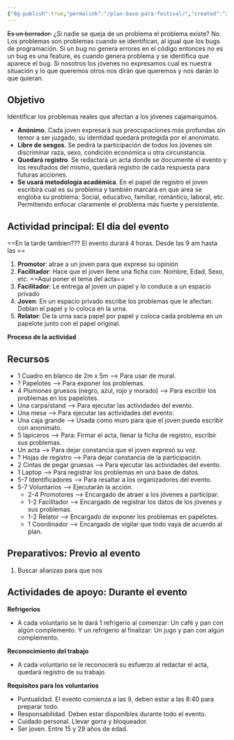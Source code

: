```yaml
---
{"dg-publish":true,"permalink":"/plan-base-para-festival/","created":"2024-07-02T18:20","updated":"2024-07-02T21:34"}
---
```


~~Es un borrador:~~ ¿Si nadie se queja de un problema el problema existe? No. Los problemas son problemas cuando se identifican, al igual que los bugs de programación. Si un bug no genera errores en el código entonces no es un bug es una feature, es cuando genera problema y se identifica que aparece el bug. Si nosotros los jóvenes no expresamos cual es nuestra situación y lo que queremos otros nos dirán que queremos y nos darán lo que quieran. 
## Objetivo
Identificar los problemas reales que afectan a los jóvenes cajamarquinos.
- **Anónimo**. Cada joven expresará sus preocupaciones más profundas sin temor a ser juzgado, su identidad quedará protegida por el anonimato.
- **Libre de sesgos**. Se pedirá la participación de todos los jóvenes sin discriminar raza, sexo, condición económica u otra circunstancia.
- **Quedará registro**. Se redactará un acta donde se documente el evento y los resultados del mismo, quedará registro de cada respuesta para futuras acciones.
- **Se usará metodología académica**. En el papel de registro el joven escribirá cual es su problema y también marcará en que area se engloba su problema: Social, educativo, familiar, romántico, laboral, etc. Permitiendo enfocar claramente el problema más fuerte y persistente.

## Actividad principal: El día del evento
==En la tarde tambien??? El evento durará 4 horas. Desde las 9 am hasta las ==
1. **Promotor**: atrae a un joven para que exprese su opinión
2. **Facilitador**: Hace que el joven llene una ficha con: Nombre, Edad, Sexo, etc. ==Aquí poner el tema del acta==
3. **Facilitador**: Le entrega al joven un papel y lo conduce a un espacio privado
4. **Joven**: En un espacio privado escribe los problemas que le afectan. Doblan el papel y lo coloca en la urna.
5. **Relator**: De la urna saca papel por papel y coloca cada problema en un papelote junto con el papel original.

**Proceso de la actividad**
<style> .container {font-family: sans-serif; text-align: center;} .button-wrapper button {z-index: 1;height: 40px; width: 100px; margin: 10px;padding: 5px;} .excalidraw .App-menu_top .buttonList { display: flex;} .excalidraw-wrapper { height: 800px; margin: 50px; position: relative;} :root[dir="ltr"] .excalidraw .layer-ui__wrapper .zen-mode-transition.App-menu_bottom--transition-left {transform: none;} </style><script src="https://cdn.jsdelivr.net/npm/react@17/umd/react.production.min.js"></script><script src="https://cdn.jsdelivr.net/npm/react-dom@17/umd/react-dom.production.min.js"></script><script type="text/javascript" src="https://cdn.jsdelivr.net/npm/@excalidraw/excalidraw@0/dist/excalidraw.production.min.js"></script><div id="Plan_base_para_festival_2024-07-02_1829.11.excalidraw.md1"></div><script>(function(){const InitialData={"type":"excalidraw","version":2,"source":"https://github.com/zsviczian/obsidian-excalidraw-plugin/releases/tag/2.2.3","elements":[{"type":"ellipse","version":277,"versionNonce":974587389,"index":"aDV","isDeleted":false,"id":"Iv1_v4G1VOZgGxNdmKFIg","fillStyle":"solid","strokeWidth":2,"strokeStyle":"dashed","roughness":1,"opacity":100,"angle":0,"x":1414.0837791426043,"y":-938.6578380588245,"strokeColor":"#2f9e44","backgroundColor":"#99e9f2","width":30.58823529411768,"height":30.58823529411768,"seed":1853633779,"groupIds":["BrrfHUWP7xvaFjFVCmrhs"],"frameId":null,"roundness":null,"boundElements":[],"updated":1719965255601,"link":null,"locked":false},{"type":"text","version":265,"versionNonce":1559640545,"index":"aE","isDeleted":false,"id":"o4AcwPL0","fillStyle":"solid","strokeWidth":2,"strokeStyle":"dashed","roughness":1,"opacity":100,"angle":0,"x":1409.3298549661336,"y":-908.0696029411774,"strokeColor":"#1e1e1e","backgroundColor":"#eebefa","width":40.09608459472656,"height":20,"seed":1686816115,"groupIds":["BrrfHUWP7xvaFjFVCmrhs"],"frameId":null,"roundness":null,"boundElements":[{"id":"MKDG_HQ8C2yGS6yFY-azn","type":"arrow"}],"updated":1720118753703,"link":null,"locked":false,"fontSize":16,"fontFamily":1,"text":"Inicio","rawText":"Inicio","textAlign":"left","verticalAlign":"top","containerId":null,"originalText":"Inicio","autoResize":true,"lineHeight":1.25},{"type":"rectangle","version":666,"versionNonce":1556783475,"index":"aG","isDeleted":false,"id":"X4y_H31vbe5ZKNZZYX39A","fillStyle":"solid","strokeWidth":2,"strokeStyle":"solid","roughness":1,"opacity":100,"angle":0,"x":1580.2457888734418,"y":-963.1284262299478,"strokeColor":"#1e1e1e","backgroundColor":"transparent","width":211.33689839572202,"height":115.34759358288771,"seed":691420669,"groupIds":[],"frameId":null,"roundness":{"type":3},"boundElements":[{"type":"text","id":"naJ6PYSf"},{"id":"TlQ5n8j-cilxt0jjsfM-B","type":"arrow"},{"id":"MKDG_HQ8C2yGS6yFY-azn","type":"arrow"}],"updated":1719965261020,"link":null,"locked":false},{"type":"text","version":635,"versionNonce":1074499759,"index":"aGV","isDeleted":false,"id":"naJ6PYSf","fillStyle":"solid","strokeWidth":2,"strokeStyle":"solid","roughness":1,"opacity":100,"angle":0,"x":1607.2100907324357,"y":-925.454629438504,"strokeColor":"#1e1e1e","backgroundColor":"transparent","width":157.40829467773438,"height":40,"seed":1125611101,"groupIds":[],"frameId":null,"roundness":null,"boundElements":[],"updated":1720118753703,"link":null,"locked":false,"fontSize":16,"fontFamily":1,"text":"Busca jóvenes y les\nexplica la dinámica","rawText":"Busca jóvenes y les explica la dinámica","textAlign":"center","verticalAlign":"middle","containerId":"X4y_H31vbe5ZKNZZYX39A","originalText":"Busca jóvenes y les explica la dinámica","autoResize":true,"lineHeight":1.25},{"type":"rectangle","version":1032,"versionNonce":392198173,"index":"aP","isDeleted":false,"id":"sjhSu_gMqF_8pPJoEzx4H","fillStyle":"solid","strokeWidth":2,"strokeStyle":"solid","roughness":0,"opacity":100,"angle":0,"x":1349.834224363638,"y":-783.3637201818192,"strokeColor":"#1e1e1e","backgroundColor":"transparent","width":3674.2436974780317,"height":244.1818181818182,"seed":2129943645,"groupIds":[],"frameId":null,"roundness":null,"boundElements":[],"updated":1719964915608,"link":null,"locked":false},{"type":"diamond","version":1380,"versionNonce":1740651571,"index":"aQ","isDeleted":false,"id":"b9UOMoLaEXEnRgfljU4e8","fillStyle":"solid","strokeWidth":2,"strokeStyle":"solid","roughness":1,"opacity":100,"angle":0,"x":1953.991086814619,"y":-777.0000833796803,"strokeColor":"#1e1e1e","backgroundColor":"transparent","width":228.98395721925147,"height":225.4545454545455,"seed":1733870429,"groupIds":[],"frameId":null,"roundness":{"type":2},"boundElements":[{"type":"text","id":"acuooGLQ"},{"id":"TlQ5n8j-cilxt0jjsfM-B","type":"arrow"},{"id":"xIusY0kjIcqraq3vwXv1V","type":"arrow"},{"id":"Bpbf5CC2QJPfZZBgTVKqg","type":"arrow"}],"updated":1719964208281,"link":null,"locked":false},{"type":"text","version":1092,"versionNonce":1152800193,"index":"aR","isDeleted":false,"id":"acuooGLQ","fillStyle":"solid","strokeWidth":2,"strokeStyle":"solid","roughness":1,"opacity":100,"angle":0,"x":2027.0289767541974,"y":-694.1364470160439,"strokeColor":"#1e1e1e","backgroundColor":"transparent","width":82.41619873046875,"height":60,"seed":220756563,"groupIds":[],"frameId":null,"roundness":null,"boundElements":[],"updated":1720118753703,"link":null,"locked":false,"fontSize":16,"fontFamily":1,"text":"¿El  joven\nquiere\nparticipar?","rawText":"¿El  joven quiere participar?","textAlign":"center","verticalAlign":"middle","containerId":"b9UOMoLaEXEnRgfljU4e8","originalText":"¿El  joven quiere participar?","autoResize":true,"lineHeight":1.25},{"type":"arrow","version":622,"versionNonce":349457601,"index":"aT","isDeleted":false,"id":"TlQ5n8j-cilxt0jjsfM-B","fillStyle":"solid","strokeWidth":2,"strokeStyle":"solid","roughness":1,"opacity":100,"angle":0,"x":1792.5826872691644,"y":-913.7057692814454,"strokeColor":"#1e1e1e","backgroundColor":"transparent","width":160.37795537393617,"height":248.32803954069175,"seed":856008541,"groupIds":[],"frameId":null,"roundness":{"type":2},"boundElements":[],"updated":1720118749866,"link":null,"locked":false,"startBinding":{"elementId":"X4y_H31vbe5ZKNZZYX39A","gap":1.0000000000002274,"focus":-0.5215728638122349},"endBinding":{"elementId":"b9UOMoLaEXEnRgfljU4e8","gap":1.5102932913054872,"focus":-0.5084335513705115},"lastCommittedPoint":null,"startArrowhead":null,"endArrowhead":"arrow","points":[[0,0],[76.52833895951198,32.404632917808044],[85.3854818166551,210.40463291780839],[160.37795537393617,248.32803954069175]]},{"type":"rectangle","version":871,"versionNonce":1289201533,"index":"aV","isDeleted":false,"id":"FlD66cQWPYySWS0Duv90j","fillStyle":"solid","strokeWidth":2,"strokeStyle":"solid","roughness":1,"opacity":100,"angle":0,"x":2904.3848357451006,"y":-962.1284261550816,"strokeColor":"#1e1e1e","backgroundColor":"transparent","width":211.33689839572202,"height":115.34759358288771,"seed":1374099251,"groupIds":[],"frameId":null,"roundness":{"type":3},"boundElements":[{"type":"text","id":"Mn5JPO5J"},{"id":"Bpbf5CC2QJPfZZBgTVKqg","type":"arrow"},{"id":"7vLScWqD8imWdyx_u8PYC","type":"arrow"}],"updated":1719965203757,"link":null,"locked":false},{"type":"text","version":886,"versionNonce":1221829327,"index":"aW","isDeleted":false,"id":"Mn5JPO5J","fillStyle":"solid","strokeWidth":2,"strokeStyle":"solid","roughness":1,"opacity":100,"angle":0,"x":2910.49308902011,"y":-924.4546293636378,"strokeColor":"#1e1e1e","backgroundColor":"transparent","width":199.12039184570312,"height":40,"seed":2114173139,"groupIds":[],"frameId":null,"roundness":null,"boundElements":[],"updated":1720118753703,"link":null,"locked":false,"fontSize":16,"fontFamily":1,"text":"Le desea buena suerte y\nse despide","rawText":"Le desea buena suerte y se despide","textAlign":"center","verticalAlign":"middle","containerId":"FlD66cQWPYySWS0Duv90j","originalText":"Le desea buena suerte y se despide","autoResize":true,"lineHeight":1.25},{"type":"rectangle","version":934,"versionNonce":890048371,"index":"aY","isDeleted":false,"id":"xrxPrEt0dOGR6YIWRkQaz","fillStyle":"solid","strokeWidth":2,"strokeStyle":"solid","roughness":1,"opacity":100,"angle":0,"x":2347.1568627451006,"y":-963.1284261550816,"strokeColor":"#1e1e1e","backgroundColor":"transparent","width":211.33689839572202,"height":115.34759358288771,"seed":2002501309,"groupIds":[],"frameId":null,"roundness":{"type":3},"boundElements":[{"type":"text","id":"XKV6bzNA"},{"id":"xIusY0kjIcqraq3vwXv1V","type":"arrow"},{"id":"_r50qkOs1sEb-2eVah16j","type":"arrow"}],"updated":1719964490746,"link":null,"locked":false},{"type":"text","version":994,"versionNonce":432534945,"index":"aYV","isDeleted":false,"id":"XKV6bzNA","fillStyle":"solid","strokeWidth":2,"strokeStyle":"solid","roughness":1,"opacity":100,"angle":0,"x":2366.033144279387,"y":-925.4546293636378,"strokeColor":"#1e1e1e","backgroundColor":"transparent","width":173.58433532714844,"height":40,"seed":1515118365,"groupIds":[],"frameId":null,"roundness":null,"boundElements":[],"updated":1720118753703,"link":null,"locked":false,"fontSize":16,"fontFamily":1,"text":"Lo conduce a la mesa\ndel facilitador","rawText":"Lo conduce a la mesa del facilitador","textAlign":"center","verticalAlign":"middle","containerId":"xrxPrEt0dOGR6YIWRkQaz","originalText":"Lo conduce a la mesa del facilitador","autoResize":true,"lineHeight":1.25},{"type":"arrow","version":265,"versionNonce":1415413633,"index":"aZ","isDeleted":false,"id":"xIusY0kjIcqraq3vwXv1V","fillStyle":"solid","strokeWidth":2,"strokeStyle":"solid","roughness":0,"opacity":100,"angle":0,"x":2183.9454263993002,"y":-664.0312365129341,"strokeColor":"#1e1e1e","backgroundColor":"transparent","width":156.8798855436612,"height":233.2698998507036,"seed":1492116531,"groupIds":[],"frameId":null,"roundness":{"type":2},"boundElements":[{"type":"text","id":"2SMnKZod"}],"updated":1720118749869,"link":null,"locked":false,"startBinding":{"elementId":"b9UOMoLaEXEnRgfljU4e8","gap":1,"focus":0.8983730160638078},"endBinding":{"elementId":"xrxPrEt0dOGR6YIWRkQaz","gap":6.331550802139418,"focus":0.2588891599865128},"lastCommittedPoint":null,"startArrowhead":null,"endArrowhead":"arrow","points":[[0,0],[60.8798855436612,-53.269899850703496],[68.8798855436612,-209.2698998507036],[156.8798855436612,-233.2698998507036]]},{"type":"text","version":9,"versionNonce":1058304239,"index":"ajV","isDeleted":false,"id":"2SMnKZod","fillStyle":"solid","strokeWidth":2,"strokeStyle":"solid","roughness":0,"opacity":100,"angle":0,"x":2237.8880656560273,"y":-807.5232899884238,"strokeColor":"#1e1e1e","backgroundColor":"transparent","width":18.448043823242188,"height":20,"seed":2042360691,"groupIds":[],"frameId":null,"roundness":null,"boundElements":[],"updated":1720118753703,"link":null,"locked":false,"fontSize":16,"fontFamily":1,"text":"SI","rawText":"SI","textAlign":"center","verticalAlign":"middle","containerId":"xIusY0kjIcqraq3vwXv1V","originalText":"SI","autoResize":true,"lineHeight":1.25},{"type":"arrow","version":900,"versionNonce":1099827201,"index":"ak","isDeleted":false,"id":"Bpbf5CC2QJPfZZBgTVKqg","fillStyle":"solid","strokeWidth":2,"strokeStyle":"solid","roughness":0,"opacity":100,"angle":0,"x":2071.238357883075,"y":-775.6906162254808,"strokeColor":"#1e1e1e","backgroundColor":"transparent","width":826.8149270598865,"height":209.61052013815709,"seed":1522490067,"groupIds":[],"frameId":null,"roundness":{"type":2},"boundElements":[{"type":"text","id":"zYW4quUi"}],"updated":1720118749868,"link":null,"locked":false,"startBinding":{"elementId":"b9UOMoLaEXEnRgfljU4e8","gap":1,"focus":-0.7524210998910317},"endBinding":{"elementId":"FlD66cQWPYySWS0Duv90j","gap":6.331550802139418,"focus":-0.5432178758825973},"lastCommittedPoint":null,"startArrowhead":null,"endArrowhead":"arrow","points":[[0,0],[147.87266834560114,-185.32480585244286],[611.5869540598865,-209.61052013815709],[826.8149270598865,-120.1331783690157]]},{"type":"text","version":9,"versionNonce":1062902145,"index":"al","isDeleted":false,"id":"zYW4quUi","fillStyle":"solid","strokeWidth":2,"strokeStyle":"solid","roughness":0,"opacity":100,"angle":0,"x":2444.937961118713,"y":-1000.5859297375467,"strokeColor":"#1e1e1e","backgroundColor":"transparent","width":19.16802978515625,"height":20,"seed":868946035,"groupIds":[],"frameId":null,"roundness":null,"boundElements":[],"updated":1720118753703,"link":null,"locked":false,"fontSize":16,"fontFamily":1,"text":"No","rawText":"No","textAlign":"center","verticalAlign":"middle","containerId":"Bpbf5CC2QJPfZZBgTVKqg","originalText":"No","autoResize":true,"lineHeight":1.25},{"type":"rectangle","version":1069,"versionNonce":1939916285,"index":"am","isDeleted":false,"id":"9pVhIECPBEUAiMUm7IW48","fillStyle":"solid","strokeWidth":2,"strokeStyle":"solid","roughness":0,"opacity":100,"angle":0,"x":1349.834224363638,"y":-539.1819021818193,"strokeColor":"#1e1e1e","backgroundColor":"transparent","width":3674.2436974780317,"height":244.1818181818182,"seed":1671901875,"groupIds":[],"frameId":null,"roundness":null,"boundElements":[],"updated":1719964922594,"link":null,"locked":false},{"type":"rectangle","version":1021,"versionNonce":1784598045,"index":"ap","isDeleted":false,"id":"hMYQcmvGQbMIg502AeBw4","fillStyle":"solid","strokeWidth":2,"strokeStyle":"solid","roughness":1,"opacity":100,"angle":0,"x":2347.1568627450997,"y":-474.7647891550811,"strokeColor":"#1e1e1e","backgroundColor":"transparent","width":211.33689839572202,"height":115.34759358288771,"seed":1703304349,"groupIds":[],"frameId":null,"roundness":{"type":3},"boundElements":[{"type":"text","id":"G24S5PTo"},{"id":"_r50qkOs1sEb-2eVah16j","type":"arrow"},{"id":"8-w85pkv8rcuCTMNi5v8t","type":"arrow"}],"updated":1719964500739,"link":null,"locked":false},{"type":"text","version":1190,"versionNonce":1817606927,"index":"aq","isDeleted":false,"id":"G24S5PTo","fillStyle":"solid","strokeWidth":2,"strokeStyle":"solid","roughness":1,"opacity":100,"angle":0,"x":2371.2251456221597,"y":-427.0909923636372,"strokeColor":"#1e1e1e","backgroundColor":"transparent","width":163.20033264160156,"height":20,"seed":1227538685,"groupIds":[],"frameId":null,"roundness":null,"boundElements":[],"updated":1720118753703,"link":null,"locked":false,"fontSize":16,"fontFamily":1,"text":"Le explica que hacer","rawText":"Le explica que hacer","textAlign":"center","verticalAlign":"middle","containerId":"hMYQcmvGQbMIg502AeBw4","originalText":"Le explica que hacer","autoResize":true,"lineHeight":1.25},{"type":"rectangle","version":1107,"versionNonce":1850014675,"index":"b05","isDeleted":false,"id":"VdJ_7sMZsHzwjHX-sDQTj","fillStyle":"solid","strokeWidth":2,"strokeStyle":"solid","roughness":1,"opacity":100,"angle":0,"x":2625.9068627450997,"y":-474.7647901550811,"strokeColor":"#1e1e1e","backgroundColor":"transparent","width":211.33689839572202,"height":115.34759358288771,"seed":629444563,"groupIds":[],"frameId":null,"roundness":{"type":3},"boundElements":[{"type":"text","id":"GmFVaIWR"},{"id":"8-w85pkv8rcuCTMNi5v8t","type":"arrow"},{"id":"_H_86EZCDDlhHEZIBxAdh","type":"arrow"}],"updated":1719964661861,"link":null,"locked":false},{"type":"text","version":1342,"versionNonce":112050529,"index":"b06","isDeleted":false,"id":"GmFVaIWR","fillStyle":"solid","strokeWidth":2,"strokeStyle":"solid","roughness":1,"opacity":100,"angle":0,"x":2675.631197257902,"y":-437.0909933636372,"strokeColor":"#1e1e1e","backgroundColor":"transparent","width":111.88822937011719,"height":40,"seed":1017716083,"groupIds":[],"frameId":null,"roundness":null,"boundElements":[],"updated":1720118753703,"link":null,"locked":false,"fontSize":16,"fontFamily":1,"text":"Le hace llenar\nsus datos","rawText":"Le hace llenar\nsus datos","textAlign":"center","verticalAlign":"middle","containerId":"VdJ_7sMZsHzwjHX-sDQTj","originalText":"Le hace llenar\nsus datos","autoResize":true,"lineHeight":1.25},{"type":"rectangle","version":1199,"versionNonce":20693459,"index":"b07","isDeleted":false,"id":"5hvW0H8nxaMk016JbNMBG","fillStyle":"solid","strokeWidth":2,"strokeStyle":"solid","roughness":1,"opacity":100,"angle":0,"x":3210.371148745099,"y":-476.8682161550811,"strokeColor":"#1e1e1e","backgroundColor":"transparent","width":211.33689839572202,"height":115.34759358288771,"seed":1646063795,"groupIds":[],"frameId":null,"roundness":{"type":3},"boundElements":[{"type":"text","id":"eVNPz8Y0"},{"id":"mMiaoQQR84FCxmJwhnxoA","type":"arrow"},{"id":"2mZXtgafYanrhYQ2oseOx","type":"arrow"}],"updated":1719964718673,"link":null,"locked":false},{"type":"text","version":1471,"versionNonce":1427259695,"index":"b08","isDeleted":false,"id":"eVNPz8Y0","fillStyle":"solid","strokeWidth":2,"strokeStyle":"solid","roughness":1,"opacity":100,"angle":0,"x":3237.095437481534,"y":-439.1944193636372,"strokeColor":"#1e1e1e","backgroundColor":"transparent","width":157.88832092285156,"height":40,"seed":222454355,"groupIds":[],"frameId":null,"roundness":null,"boundElements":[],"updated":1720118753703,"link":null,"locked":false,"fontSize":16,"fontFamily":1,"text":"Le entrega un papel\npara llenar","rawText":"Le entrega un papel para llenar","textAlign":"center","verticalAlign":"middle","containerId":"5hvW0H8nxaMk016JbNMBG","originalText":"Le entrega un papel para llenar","autoResize":true,"lineHeight":1.25},{"type":"arrow","version":74,"versionNonce":502609665,"index":"b09","isDeleted":false,"id":"_r50qkOs1sEb-2eVah16j","fillStyle":"solid","strokeWidth":2,"strokeStyle":"solid","roughness":0,"opacity":100,"angle":0,"x":2447.718169085817,"y":-846.7808325721937,"strokeColor":"#1e1e1e","backgroundColor":"transparent","width":0,"height":365.60469620855633,"seed":964868883,"groupIds":[],"frameId":null,"roundness":{"type":2},"boundElements":[],"updated":1720118749870,"link":null,"locked":false,"startBinding":{"elementId":"xrxPrEt0dOGR6YIWRkQaz","gap":1,"focus":0.04833176691731289},"endBinding":{"elementId":"hMYQcmvGQbMIg502AeBw4","gap":6.411347208556322,"focus":-0.04833176691730428},"lastCommittedPoint":null,"startArrowhead":null,"endArrowhead":"arrow","points":[[0,0],[0,365.60469620855633]]},{"type":"arrow","version":74,"versionNonce":1479880321,"index":"b0A","isDeleted":false,"id":"8-w85pkv8rcuCTMNi5v8t","fillStyle":"solid","strokeWidth":2,"strokeStyle":"solid","roughness":0,"opacity":100,"angle":0,"x":2559.493761140822,"y":-417.29260051686634,"strokeColor":"#1e1e1e","backgroundColor":"transparent","width":65.41310160427838,"height":0.8839608324902315,"seed":1528106685,"groupIds":[],"frameId":null,"roundness":{"type":2},"boundElements":[],"updated":1720118749871,"link":null,"locked":false,"startBinding":{"elementId":"hMYQcmvGQbMIg502AeBw4","gap":1,"focus":-0.027800762516821398},"endBinding":{"elementId":"VdJ_7sMZsHzwjHX-sDQTj","gap":1,"focus":-0.035934963885328235},"lastCommittedPoint":null,"startArrowhead":null,"endArrowhead":"arrow","points":[[0,0],[65.41310160427838,0.8839608324902315]]},{"type":"rectangle","version":1271,"versionNonce":967107261,"index":"b0E","isDeleted":false,"id":"DRuFrjcsP8xTFU9OZjKTR","fillStyle":"solid","strokeWidth":2,"strokeStyle":"solid","roughness":1,"opacity":100,"angle":0,"x":2918.9425770308135,"y":-720.3751792979385,"strokeColor":"#1e1e1e","backgroundColor":"transparent","width":211.33689839572202,"height":115.34759358288771,"seed":604629875,"groupIds":[],"frameId":null,"roundness":{"type":3},"boundElements":[{"type":"text","id":"FEyM87LF"},{"id":"_H_86EZCDDlhHEZIBxAdh","type":"arrow"},{"id":"mMiaoQQR84FCxmJwhnxoA","type":"arrow"}],"updated":1719964684444,"link":null,"locked":false},{"type":"text","version":1610,"versionNonce":1829825857,"index":"b0F","isDeleted":false,"id":"FEyM87LF","fillStyle":"solid","strokeWidth":2,"strokeStyle":"solid","roughness":1,"opacity":100,"angle":0,"x":2959.850894392737,"y":-672.7013825064947,"strokeColor":"#1e1e1e","backgroundColor":"transparent","width":129.520263671875,"height":20,"seed":1698825491,"groupIds":[],"frameId":null,"roundness":null,"boundElements":[],"updated":1720118753703,"link":null,"locked":false,"fontSize":16,"fontFamily":1,"text":"Llena sus datos","rawText":"Llena sus datos","textAlign":"center","verticalAlign":"middle","containerId":"DRuFrjcsP8xTFU9OZjKTR","originalText":"Llena sus datos","autoResize":true,"lineHeight":1.25},{"type":"arrow","version":161,"versionNonce":1445846401,"index":"b0G","isDeleted":false,"id":"_H_86EZCDDlhHEZIBxAdh","fillStyle":"solid","strokeWidth":2,"strokeStyle":"solid","roughness":0,"opacity":100,"angle":0,"x":2838.243761140822,"y":-424.3159626498871,"strokeColor":"#1e1e1e","backgroundColor":"transparent","width":77.28393175451629,"height":233.11017371375038,"seed":401299059,"groupIds":[],"frameId":null,"roundness":{"type":2},"boundElements":[],"updated":1720118749876,"link":null,"locked":false,"startBinding":{"elementId":"VdJ_7sMZsHzwjHX-sDQTj","gap":1,"focus":0.5849225237737288},"endBinding":{"elementId":"DRuFrjcsP8xTFU9OZjKTR","gap":3.4148841354756314,"focus":0.49352127760215786},"lastCommittedPoint":null,"startArrowhead":null,"endArrowhead":"arrow","points":[[0,0],[31.56964604023051,-28.82445942803605],[38.71250318308785,-210.2530308566075],[77.28393175451629,-233.11017371375038]]},{"type":"arrow","version":174,"versionNonce":316879169,"index":"b0H","isDeleted":false,"id":"mMiaoQQR84FCxmJwhnxoA","fillStyle":"solid","strokeWidth":2,"strokeStyle":"solid","roughness":0,"opacity":100,"angle":0,"x":3131.279475426536,"y":-664.405642790711,"strokeColor":"#1e1e1e","backgroundColor":"transparent","width":77.10536032594518,"height":236.9795064270736,"seed":1653497107,"groupIds":[],"frameId":null,"roundness":{"type":2},"boundElements":[],"updated":1720118749876,"link":null,"locked":false,"startBinding":{"elementId":"DRuFrjcsP8xTFU9OZjKTR","gap":1,"focus":-0.6729356059261326},"endBinding":{"elementId":"5hvW0H8nxaMk016JbNMBG","gap":1.9863129926181955,"focus":-0.44678558077218855},"lastCommittedPoint":null,"startArrowhead":null,"endArrowhead":"arrow","points":[[0,0],[29.962503183087847,31.265220712787823],[31.39107461165895,211.26522071278788],[77.10536032594518,236.9795064270736]]},{"type":"rectangle","version":1307,"versionNonce":822571443,"index":"b0I","isDeleted":false,"id":"f9GiW8v34WjiAJcUK_E7w","fillStyle":"solid","strokeWidth":2,"strokeStyle":"solid","roughness":1,"opacity":100,"angle":0,"x":3522.716386268902,"y":-718.9466072979385,"strokeColor":"#1e1e1e","backgroundColor":"transparent","width":211.33689839572202,"height":115.34759358288771,"seed":1887780605,"groupIds":[],"frameId":null,"roundness":{"type":3},"boundElements":[{"type":"text","id":"h4KDGaHf"},{"id":"2mZXtgafYanrhYQ2oseOx","type":"arrow"},{"id":"hOkvJniieLvrk_r08AILR","type":"arrow"},{"id":"iWqHynpeboQ5q4y4L-TGA","type":"arrow"}],"updated":1719964784140,"link":null,"locked":false},{"type":"text","version":1746,"versionNonce":1521501007,"index":"b0J","isDeleted":false,"id":"h4KDGaHf","fillStyle":"solid","strokeWidth":2,"strokeStyle":"solid","roughness":1,"opacity":100,"angle":0,"x":3530.736642107388,"y":-691.2728105064947,"strokeColor":"#1e1e1e","backgroundColor":"transparent","width":195.29638671875,"height":60,"seed":719214429,"groupIds":[],"frameId":null,"roundness":null,"boundElements":[],"updated":1720118753703,"link":null,"locked":false,"fontSize":16,"fontFamily":1,"text":"Va al espacio apartado\ny escribe en el papel sus\npreocupaciones","rawText":"Va al espacio apartado y escribe en el papel sus preocupaciones","textAlign":"center","verticalAlign":"middle","containerId":"f9GiW8v34WjiAJcUK_E7w","originalText":"Va al espacio apartado y escribe en el papel sus preocupaciones","autoResize":true,"lineHeight":1.25},{"type":"arrow","version":159,"versionNonce":1571198209,"index":"b0c","isDeleted":false,"id":"2mZXtgafYanrhYQ2oseOx","fillStyle":"solid","strokeWidth":2,"strokeStyle":"solid","roughness":0,"opacity":100,"angle":0,"x":3422.7080471408217,"y":-425.3866007823798,"strokeColor":"#1e1e1e","backgroundColor":"transparent","width":98.53393146880035,"height":233.46810700982928,"seed":1156151667,"groupIds":[],"frameId":null,"roundness":{"type":2},"boundElements":[],"updated":1720118749877,"link":null,"locked":false,"startBinding":{"elementId":"5hvW0H8nxaMk016JbNMBG","gap":1,"focus":0.49492753956027313},"endBinding":{"elementId":"f9GiW8v34WjiAJcUK_E7w","gap":1.4744076592803594,"focus":0.47031851916189477},"lastCommittedPoint":null,"startArrowhead":null,"endArrowhead":"arrow","points":[[0,0],[45.676788611657685,-29.182392724114777],[48.53393146880035,-207.7538212955434],[98.53393146880035,-233.46810700982928]]},{"type":"rectangle","version":1386,"versionNonce":905088211,"index":"b0e","isDeleted":false,"id":"r5PRfmm84i6R1c0J-dMPe","fillStyle":"solid","strokeWidth":2,"strokeStyle":"solid","roughness":1,"opacity":100,"angle":0,"x":3869.8592439831837,"y":-718.9466077265101,"strokeColor":"#1e1e1e","backgroundColor":"transparent","width":211.33689839572202,"height":115.34759358288771,"seed":446616925,"groupIds":[],"frameId":null,"roundness":{"type":3},"boundElements":[{"type":"text","id":"iPUXQji0"},{"id":"hOkvJniieLvrk_r08AILR","type":"arrow"},{"id":"W8tKSlOUUlFT1MuWEM4hm","type":"arrow"},{"id":"BX6zau_z_FfjONZIBE0i-","type":"arrow"},{"id":"JA1nd2BsAV6u1C-FjAbrq","type":"arrow"}],"updated":1719965222383,"link":null,"locked":false},{"type":"text","version":1858,"versionNonce":434347297,"index":"b0f","isDeleted":false,"id":"iPUXQji0","fillStyle":"solid","strokeWidth":2,"strokeStyle":"solid","roughness":1,"opacity":100,"angle":0,"x":3883.087500004775,"y":-681.2728109350663,"strokeColor":"#1e1e1e","backgroundColor":"transparent","width":184.88038635253906,"height":40,"seed":1580605885,"groupIds":[],"frameId":null,"roundness":null,"boundElements":[],"updated":1720118753704,"link":null,"locked":false,"fontSize":16,"fontFamily":1,"text":"Deposita en la urna su\npapel","rawText":"Deposita en la urna su papel","textAlign":"center","verticalAlign":"middle","containerId":"r5PRfmm84i6R1c0J-dMPe","originalText":"Deposita en la urna su papel","autoResize":true,"lineHeight":1.25},{"type":"rectangle","version":1420,"versionNonce":323163005,"index":"b0z","isDeleted":false,"id":"--ZwaHZmryX0Is9lgN4FF","fillStyle":"solid","strokeWidth":2,"strokeStyle":"solid","roughness":1,"opacity":100,"angle":0,"x":3869.8592439831837,"y":-483.06039772651013,"strokeColor":"#1e1e1e","backgroundColor":"transparent","width":211.33689839572202,"height":115.34759358288771,"seed":319190525,"groupIds":[],"frameId":null,"roundness":{"type":3},"boundElements":[{"type":"text","id":"aM7NOWWf"},{"id":"iWqHynpeboQ5q4y4L-TGA","type":"arrow"},{"id":"W8tKSlOUUlFT1MuWEM4hm","type":"arrow"},{"id":"BX6zau_z_FfjONZIBE0i-","type":"arrow"}],"updated":1719965166053,"link":null,"locked":false},{"type":"text","version":1970,"versionNonce":495518063,"index":"b10","isDeleted":false,"id":"aM7NOWWf","fillStyle":"solid","strokeWidth":2,"strokeStyle":"solid","roughness":1,"opacity":100,"angle":0,"x":3892.815512089736,"y":-455.38660093506627,"strokeColor":"#1e1e1e","backgroundColor":"transparent","width":165.4243621826172,"height":60,"seed":1981853277,"groupIds":[],"frameId":null,"roundness":null,"boundElements":[],"updated":1720118753704,"link":null,"locked":false,"fontSize":16,"fontFamily":1,"text":"Le toma una foto\nmientras deposita su\npapel en la urna","rawText":"Le toma una foto mientras deposita su papel en la urna","textAlign":"center","verticalAlign":"middle","containerId":"--ZwaHZmryX0Is9lgN4FF","originalText":"Le toma una foto mientras deposita su papel en la urna","autoResize":true,"lineHeight":1.25},{"type":"arrow","version":65,"versionNonce":345841729,"index":"b11","isDeleted":false,"id":"hOkvJniieLvrk_r08AILR","fillStyle":"solid","strokeWidth":2,"strokeStyle":"solid","roughness":0,"opacity":100,"angle":0,"x":3735.0532846646247,"y":-664.4085174620732,"strokeColor":"#1e1e1e","backgroundColor":"transparent","width":131.90297965927903,"height":5.553809669864222,"seed":1133417309,"groupIds":[],"frameId":null,"roundness":{"type":2},"boundElements":[],"updated":1720118749878,"link":null,"locked":false,"startBinding":{"elementId":"f9GiW8v34WjiAJcUK_E7w","gap":1,"focus":-0.122772736928961},"endBinding":{"elementId":"r5PRfmm84i6R1c0J-dMPe","gap":2.902979659280163,"focus":-0.11251118471387232},"lastCommittedPoint":null,"startArrowhead":null,"endArrowhead":"arrow","points":[[0,0],[131.90297965927903,5.553809669864222]]},{"type":"arrow","version":174,"versionNonce":2088909697,"index":"b12","isDeleted":false,"id":"iWqHynpeboQ5q4y4L-TGA","fillStyle":"solid","strokeWidth":2,"strokeStyle":"solid","roughness":0,"opacity":100,"angle":0,"x":3735.0532846646247,"y":-662.7849779062788,"strokeColor":"#1e1e1e","backgroundColor":"transparent","width":130.47440823070792,"height":241.07312725692714,"seed":1888840243,"groupIds":[],"frameId":null,"roundness":{"type":2},"boundElements":[],"updated":1720118749879,"link":null,"locked":false,"startBinding":{"elementId":"f9GiW8v34WjiAJcUK_E7w","gap":1,"focus":-0.48015849288372},"endBinding":{"elementId":"--ZwaHZmryX0Is9lgN4FF","gap":4.331551087851267,"focus":-0.5088304993905054},"lastCommittedPoint":null,"startArrowhead":null,"endArrowhead":"arrow","points":[[0,0],[63.331551087850585,29.644555828355692],[64.76012251642169,211.07312725692702],[130.47440823070792,241.07312725692714]]},{"type":"rectangle","version":1064,"versionNonce":1495382557,"index":"b14","isDeleted":false,"id":"l5xtJ6zF0w95p47NNf9OV","fillStyle":"solid","strokeWidth":2,"strokeStyle":"solid","roughness":0,"opacity":100,"angle":0,"x":1349.8342243636373,"y":-1027.5455381818192,"strokeColor":"#1e1e1e","backgroundColor":"transparent","width":3674.2436976363633,"height":244.1818181818182,"seed":1011304157,"groupIds":[],"frameId":null,"roundness":null,"boundElements":[],"updated":1719965154564,"link":null,"locked":false},{"type":"rectangle","version":1096,"versionNonce":1066653747,"index":"b15","isDeleted":false,"id":"nrrm_VS2X-7hk8C7OSmwb","fillStyle":"solid","strokeWidth":2,"strokeStyle":"solid","roughness":0,"opacity":100,"angle":0,"x":1349.834224363638,"y":-295.0000841818193,"strokeColor":"#1e1e1e","backgroundColor":"transparent","width":3674.2436974780317,"height":244.1818181818182,"seed":1450667379,"groupIds":[],"frameId":null,"roundness":null,"boundElements":[],"updated":1719964923442,"link":null,"locked":false},{"type":"arrow","version":58,"versionNonce":1513623361,"index":"b16","isDeleted":false,"id":"W8tKSlOUUlFT1MuWEM4hm","fillStyle":"solid","strokeWidth":2,"strokeStyle":"solid","roughness":0,"opacity":100,"angle":0,"x":3975.0234912146643,"y":-486.2575439266616,"strokeColor":"#1e1e1e","backgroundColor":"transparent","width":1.1634147021691206,"height":116.34147021696083,"seed":1435215731,"groupIds":[],"frameId":null,"roundness":{"type":2},"boundElements":[],"updated":1720118749879,"link":null,"locked":false,"startBinding":{"elementId":"--ZwaHZmryX0Is9lgN4FF","gap":3.197146200151451,"focus":0.0009836442131891138},"endBinding":{"elementId":"r5PRfmm84i6R1c0J-dMPe","gap":1,"focus":0.021218416538222835},"lastCommittedPoint":null,"startArrowhead":null,"endArrowhead":"arrow","points":[[0,0],[-1.1634147021691206,-116.34147021696083]]},{"type":"rectangle","version":1449,"versionNonce":1636033885,"index":"b17","isDeleted":false,"id":"UFJ-o-1E_l-yhkPDaYjrZ","fillStyle":"solid","strokeWidth":2,"strokeStyle":"solid","roughness":1,"opacity":100,"angle":0,"x":4176.1999621665345,"y":-230.58297211382703,"strokeColor":"#1e1e1e","backgroundColor":"transparent","width":211.33689839572202,"height":115.34759358288771,"seed":1068931155,"groupIds":[],"frameId":null,"roundness":{"type":3},"boundElements":[{"id":"BX6zau_z_FfjONZIBE0i-","type":"arrow"},{"type":"text","id":"O2b6leoc"},{"id":"pBjt6YGtxSIopfxxLd1NM","type":"arrow"}],"updated":1719965119683,"link":null,"locked":false},{"type":"text","version":2143,"versionNonce":479547649,"index":"b18","isDeleted":false,"id":"O2b6leoc","fillStyle":"solid","strokeWidth":2,"strokeStyle":"solid","roughness":1,"opacity":100,"angle":0,"x":4185.204219164689,"y":-222.90917532238316,"strokeColor":"#1e1e1e","backgroundColor":"transparent","width":193.32838439941406,"height":100,"seed":1149638131,"groupIds":[],"frameId":null,"roundness":null,"boundElements":[],"updated":1720118753704,"link":null,"locked":false,"fontSize":16,"fontFamily":1,"text":"Saca los papeles de la\nurna y anota en un\npapelote los problemas,\npega en un lado el papel\noriginal","rawText":"Saca los papeles de la urna y anota en un papelote los problemas, pega en un lado el papel original","textAlign":"center","verticalAlign":"middle","containerId":"UFJ-o-1E_l-yhkPDaYjrZ","originalText":"Saca los papeles de la urna y anota en un papelote los problemas, pega en un lado el papel original","autoResize":true,"lineHeight":1.25},{"type":"arrow","version":330,"versionNonce":1428809409,"index":"b1T","isDeleted":false,"id":"BX6zau_z_FfjONZIBE0i-","fillStyle":"solid","strokeWidth":2,"strokeStyle":"solid","roughness":0,"opacity":100,"angle":0,"x":4082.196142378906,"y":-422.8291925143127,"strokeColor":"#1e1e1e","backgroundColor":"transparent","width":92.39954134912477,"height":249.21202291920204,"seed":702261971,"groupIds":[],"frameId":null,"roundness":{"type":2},"boundElements":[],"updated":1720118749880,"link":null,"locked":false,"startBinding":{"elementId":"--ZwaHZmryX0Is9lgN4FF","gap":1,"focus":-0.6000927634271975},"endBinding":{"elementId":"UFJ-o-1E_l-yhkPDaYjrZ","gap":1.604278438504025,"focus":-0.7374943098450966},"lastCommittedPoint":null,"startArrowhead":null,"endArrowhead":"arrow","points":[[0,0],[53.308632258215766,45.80293201011136],[57.854086803669816,198.30293201011148],[92.39954134912477,249.21202291920204]]},{"type":"rectangle","version":1505,"versionNonce":1300697587,"index":"b1U","isDeleted":false,"id":"RZrPQ8s1vb6ce9laRwV_R","fillStyle":"solid","strokeWidth":2,"strokeStyle":"solid","roughness":1,"opacity":100,"angle":0,"x":4510.745416711989,"y":-230.58297211382703,"strokeColor":"#1e1e1e","backgroundColor":"transparent","width":211.33689839572202,"height":115.34759358288771,"seed":559724061,"groupIds":[],"frameId":null,"roundness":{"type":3},"boundElements":[{"type":"text","id":"DDjQhfEi"},{"id":"BX6zau_z_FfjONZIBE0i-","type":"arrow"},{"id":"pBjt6YGtxSIopfxxLd1NM","type":"arrow"},{"id":"gLYBQbjCHGuUv2u4sVVVU","type":"arrow"}],"updated":1719965145105,"link":null,"locked":false},{"type":"text","version":2236,"versionNonce":518323087,"index":"b1V","isDeleted":false,"id":"DDjQhfEi","fillStyle":"solid","strokeWidth":2,"strokeStyle":"solid","roughness":1,"opacity":100,"angle":0,"x":4527.301690922057,"y":-192.90917532238316,"strokeColor":"#1e1e1e","backgroundColor":"transparent","width":178.22434997558594,"height":40,"seed":1006234237,"groupIds":[],"frameId":null,"roundness":null,"boundElements":[],"updated":1720118753704,"link":null,"locked":false,"fontSize":16,"fontFamily":1,"text":"Pega el papelote en el\nmural","rawText":"Pega el papelote en el mural","textAlign":"center","verticalAlign":"middle","containerId":"RZrPQ8s1vb6ce9laRwV_R","originalText":"Pega el papelote en el mural","autoResize":true,"lineHeight":1.25},{"type":"arrow","version":58,"versionNonce":850656833,"index":"b1W","isDeleted":false,"id":"pBjt6YGtxSIopfxxLd1NM","fillStyle":"solid","strokeWidth":2,"strokeStyle":"solid","roughness":0,"opacity":100,"angle":0,"x":4388.536860562257,"y":-177.072513176242,"strokeColor":"#1e1e1e","backgroundColor":"transparent","width":118.78609589304597,"height":7.091707217495269,"seed":1301040637,"groupIds":[],"frameId":null,"roundness":{"type":2},"boundElements":[],"updated":1720118749880,"link":null,"locked":false,"startBinding":{"elementId":"UFJ-o-1E_l-yhkPDaYjrZ","gap":1,"focus":-0.1646016703000703},"endBinding":{"elementId":"RZrPQ8s1vb6ce9laRwV_R","gap":3.4224602566860085,"focus":-0.1475603485738544},"lastCommittedPoint":null,"startArrowhead":null,"endArrowhead":"arrow","points":[[0,0],[118.78609589304597,7.091707217495269]]},{"type":"ellipse","version":92,"versionNonce":1207809043,"index":"b1Y","isDeleted":false,"id":"ZzVSTOhTuYB9l9td2JxOE","fillStyle":"solid","strokeWidth":2,"strokeStyle":"dashed","roughness":1,"opacity":100,"angle":0,"x":4895.437929717335,"y":-202.0717987234522,"strokeColor":"#e03131","backgroundColor":"#eebefa","width":30.58823529411768,"height":30.58823529411768,"seed":510079091,"groupIds":["OBES08YbGmxlQH6uhYQre"],"frameId":null,"roundness":null,"boundElements":[{"id":"gLYBQbjCHGuUv2u4sVVVU","type":"arrow"},{"id":"7vLScWqD8imWdyx_u8PYC","type":"arrow"},{"id":"JA1nd2BsAV6u1C-FjAbrq","type":"arrow"}],"updated":1719965222383,"link":null,"locked":false},{"type":"text","version":101,"versionNonce":1789233377,"index":"b1Z","isDeleted":false,"id":"Sil2axED","fillStyle":"solid","strokeWidth":2,"strokeStyle":"dashed","roughness":1,"opacity":100,"angle":0,"x":4900.652022717335,"y":-171.48356319404056,"strokeColor":"#1e1e1e","backgroundColor":"#eebefa","width":20.160049438476562,"height":20,"seed":229550611,"groupIds":["OBES08YbGmxlQH6uhYQre"],"frameId":null,"roundness":null,"boundElements":[],"updated":1720118753704,"link":null,"locked":false,"fontSize":16,"fontFamily":1,"text":"Fin","rawText":"Fin","textAlign":"left","verticalAlign":"top","containerId":null,"originalText":"Fin","autoResize":true,"lineHeight":1.25},{"type":"arrow","version":42,"versionNonce":1869095425,"index":"b1x","isDeleted":false,"id":"gLYBQbjCHGuUv2u4sVVVU","fillStyle":"solid","strokeWidth":2,"strokeStyle":"solid","roughness":0,"opacity":100,"angle":0,"x":4723.082315107711,"y":-179.34783820481556,"strokeColor":"#1e1e1e","backgroundColor":"transparent","width":165.149732256682,"height":4.929842753930814,"seed":1430528083,"groupIds":[],"frameId":null,"roundness":{"type":2},"boundElements":[],"updated":1720118749880,"link":null,"locked":false,"startBinding":{"elementId":"RZrPQ8s1vb6ce9laRwV_R","gap":1,"focus":-0.05350374583100385},"endBinding":{"elementId":"ZzVSTOhTuYB9l9td2JxOE","gap":7.344345211277373,"focus":-0.1194932795623521},"lastCommittedPoint":null,"startArrowhead":null,"endArrowhead":"arrow","points":[[0,0],[165.149732256682,-4.929842753930814]]},{"type":"arrow","version":260,"versionNonce":119192513,"index":"b1z","isDeleted":false,"id":"7vLScWqD8imWdyx_u8PYC","fillStyle":"solid","strokeWidth":2,"strokeStyle":"solid","roughness":0,"opacity":100,"angle":0,"x":3116.721734140823,"y":-908.7044906413806,"strokeColor":"#1e1e1e","backgroundColor":"transparent","width":1792.9388846521433,"height":696.9379703969204,"seed":437648029,"groupIds":[],"frameId":null,"roundness":{"type":2},"boundElements":[],"updated":1720118749869,"link":null,"locked":false,"startBinding":{"elementId":"FlD66cQWPYySWS0Duv90j","gap":1,"focus":-0.15039712136322367},"endBinding":{"elementId":"ZzVSTOhTuYB9l9td2JxOE","gap":9.71768041208089,"focus":0.46751611022045075},"lastCommittedPoint":null,"startArrowhead":null,"endArrowhead":"arrow","points":[[0,0],[1578.6531703664286,76.93797039691981],[1792.9388846521433,696.9379703969204]]},{"type":"arrow","version":157,"versionNonce":2147383233,"index":"b20","isDeleted":false,"id":"JA1nd2BsAV6u1C-FjAbrq","fillStyle":"solid","strokeWidth":2,"strokeStyle":"solid","roughness":0,"opacity":100,"angle":0,"x":4082.1961423789057,"y":-668.5292586872962,"strokeColor":"#1e1e1e","backgroundColor":"transparent","width":816.0359049854892,"height":468.19130987140767,"seed":478107891,"groupIds":[],"frameId":null,"roundness":{"type":2},"boundElements":[],"updated":1720118749878,"link":null,"locked":false,"startBinding":{"elementId":"r5PRfmm84i6R1c0J-dMPe","gap":1,"focus":-0.2578655160196523},"endBinding":{"elementId":"ZzVSTOhTuYB9l9td2JxOE","gap":3.148519397755889,"focus":-0.35734706058656784},"lastCommittedPoint":null,"startArrowhead":null,"endArrowhead":"arrow","points":[[0,0],[621.7501906997745,59.61988129997849],[816.0359049854892,468.19130987140767]]},{"type":"arrow","version":50,"versionNonce":684185857,"index":"b21","isDeleted":false,"id":"MKDG_HQ8C2yGS6yFY-azn","fillStyle":"solid","strokeWidth":2,"strokeStyle":"solid","roughness":0,"opacity":100,"angle":0,"x":1453.8053894710733,"y":-923.1927918703952,"strokeColor":"#1e1e1e","backgroundColor":"transparent","width":123.21237217903308,"height":8.71198591164898,"seed":686648211,"groupIds":[],"frameId":null,"roundness":{"type":2},"boundElements":[],"updated":1720118749865,"link":null,"locked":false,"startBinding":{"elementId":"o4AcwPL0","gap":15.744536350902308,"focus":-2.351679016820521},"endBinding":{"elementId":"X4y_H31vbe5ZKNZZYX39A","gap":3.2280272233354026,"focus":0.020361032875413496},"lastCommittedPoint":null,"startArrowhead":null,"endArrowhead":"arrow","points":[[0,0],[123.21237217903308,8.71198591164898]]},{"type":"rectangle","version":1193,"versionNonce":1305720019,"index":"b27","isDeleted":false,"id":"PyvxBSXl-nZyMu00UKaXw","fillStyle":"solid","strokeWidth":2,"strokeStyle":"solid","roughness":0,"opacity":100,"angle":0,"x":1275.5905261652629,"y":-783.3637203829901,"strokeColor":"#1e1e1e","backgroundColor":"transparent","width":74.24369763315853,"height":244.1818181818182,"seed":1338568211,"groupIds":[],"frameId":null,"roundness":null,"boundElements":[],"updated":1719965304133,"link":null,"locked":false},{"type":"rectangle","version":1225,"versionNonce":969646707,"index":"b28","isDeleted":false,"id":"_WtaNpi4YzxuOr20M29HY","fillStyle":"solid","strokeWidth":2,"strokeStyle":"solid","roughness":0,"opacity":100,"angle":0,"x":1275.5905261652629,"y":-1027.5455383829901,"strokeColor":"#1e1e1e","backgroundColor":"transparent","width":74.24369763635787,"height":244.1818181818182,"seed":1397207987,"groupIds":[],"frameId":null,"roundness":null,"boundElements":[],"updated":1719965304133,"link":null,"locked":false},{"type":"rectangle","version":1205,"versionNonce":272860797,"index":"b29","isDeleted":false,"id":"PMRqSoavQyzLFNmf1rBLJ","fillStyle":"solid","strokeWidth":2,"strokeStyle":"solid","roughness":0,"opacity":100,"angle":0,"x":1275.5905261652633,"y":-295.0000843829903,"strokeColor":"#1e1e1e","backgroundColor":"transparent","width":74.24369763315853,"height":244.1818181818182,"seed":696813309,"groupIds":[],"frameId":null,"roundness":null,"boundElements":[],"updated":1719965308749,"link":null,"locked":false},{"type":"rectangle","version":1237,"versionNonce":1516744413,"index":"b2A","isDeleted":false,"id":"Ox-qLsGr4GSq96HqD4fof","fillStyle":"solid","strokeWidth":2,"strokeStyle":"solid","roughness":0,"opacity":100,"angle":0,"x":1275.5905261652633,"y":-539.1819023829903,"strokeColor":"#1e1e1e","backgroundColor":"transparent","width":74.24369763635787,"height":244.1818181818182,"seed":1949867869,"groupIds":[],"frameId":null,"roundness":null,"boundElements":[],"updated":1719965308749,"link":null,"locked":false},{"type":"text","version":219,"versionNonce":586985903,"index":"b2B","isDeleted":false,"id":"UClzW9NM","fillStyle":"solid","strokeWidth":2,"strokeStyle":"solid","roughness":1,"opacity":100,"angle":4.71238898038469,"x":1268.9024232012157,"y":-917.9546289705481,"strokeColor":"#1e1e1e","backgroundColor":"transparent","width":87.61990356445312,"height":25,"seed":276698739,"groupIds":[],"frameId":null,"roundness":null,"boundElements":[],"updated":1720118753704,"link":null,"locked":false,"fontSize":20,"fontFamily":1,"text":"Promotor","rawText":"Promotor","textAlign":"left","verticalAlign":"top","containerId":null,"originalText":"Promotor","autoResize":true,"lineHeight":1.25},{"type":"text","version":202,"versionNonce":497272001,"index":"b2C","isDeleted":false,"id":"NmpUlrAB","fillStyle":"solid","strokeWidth":2,"strokeStyle":"solid","roughness":1,"opacity":100,"angle":4.71238898038469,"x":1288.1011178716258,"y":-676.8345829705481,"strokeColor":"#1e1e1e","backgroundColor":"transparent","width":54.49995422363281,"height":25,"seed":670617619,"groupIds":[],"frameId":null,"roundness":null,"boundElements":[],"updated":1720118753704,"link":null,"locked":false,"fontSize":20,"fontFamily":1,"text":"Joven","rawText":"Joven","textAlign":"left","verticalAlign":"top","containerId":null,"originalText":"Joven","autoResize":true,"lineHeight":1.25},{"type":"text","version":237,"versionNonce":1392026575,"index":"b2D","isDeleted":false,"id":"Shw0s3Sa","fillStyle":"solid","strokeWidth":2,"strokeStyle":"solid","roughness":1,"opacity":100,"angle":4.71238898038469,"x":1260.4224351030712,"y":-429.5909929705482,"strokeColor":"#1e1e1e","backgroundColor":"transparent","width":104.57987976074219,"height":25,"seed":522933683,"groupIds":[],"frameId":null,"roundness":null,"boundElements":[],"updated":1720118753704,"link":null,"locked":false,"fontSize":20,"fontFamily":1,"text":"Facilitador","rawText":"Facilitador","textAlign":"left","verticalAlign":"top","containerId":null,"originalText":"Facilitador","autoResize":true,"lineHeight":1.25},{"type":"text","version":241,"versionNonce":1898939553,"index":"b2E","isDeleted":false,"id":"yCPEjFHL","fillStyle":"solid","strokeWidth":2,"strokeStyle":"solid","roughness":1,"opacity":100,"angle":4.71238898038469,"x":1278.311139844282,"y":-185.4091749705482,"strokeColor":"#1e1e1e","backgroundColor":"transparent","width":74.07991027832031,"height":25,"seed":1161570131,"groupIds":[],"frameId":null,"roundness":null,"boundElements":[],"updated":1720118753704,"link":null,"locked":false,"fontSize":20,"fontFamily":1,"text":"Relator","rawText":"Relator","textAlign":"left","verticalAlign":"top","containerId":null,"originalText":"Relator","autoResize":true,"lineHeight":1.25}],"appState":{"theme":"light","viewBackgroundColor":"#ffffff","currentItemStrokeColor":"#1e1e1e","currentItemBackgroundColor":"transparent","currentItemFillStyle":"solid","currentItemStrokeWidth":2,"currentItemStrokeStyle":"solid","currentItemRoughness":0,"currentItemOpacity":100,"currentItemFontFamily":1,"currentItemFontSize":16,"currentItemTextAlign":"left","currentItemStartArrowhead":null,"currentItemEndArrowhead":"arrow","scrollX":-873.1675574159649,"scrollY":1819.1819021914953,"zoom":{"value":0.30000000000000004},"currentItemRoundness":"round","gridSize":null,"gridColor":{"Bold":"#C9C9C9FF","Regular":"#EDEDEDFF"},"currentStrokeOptions":null,"previousGridSize":null,"frameRendering":{"enabled":true,"clip":true,"name":true,"outline":true},"objectsSnapModeEnabled":false},"files":{}};InitialData.scrollToContent=true;App=()=>{const e=React.useRef(null),t=React.useRef(null),[n,i]=React.useState({width:void 0,height:void 0});return React.useEffect(()=>{i({width:t.current.getBoundingClientRect().width,height:t.current.getBoundingClientRect().height});const e=()=>{i({width:t.current.getBoundingClientRect().width,height:t.current.getBoundingClientRect().height})};return window.addEventListener("resize",e),()=>window.removeEventListener("resize",e)},[t]),React.createElement(React.Fragment,null,React.createElement("div",{className:"excalidraw-wrapper",ref:t},React.createElement(ExcalidrawLib.Excalidraw,{ref:e,width:n.width,height:n.height,initialData:InitialData,viewModeEnabled:!0,zenModeEnabled:!0,gridModeEnabled:!1})))},excalidrawWrapper=document.getElementById("Plan_base_para_festival_2024-07-02_1829.11.excalidraw.md1");ReactDOM.render(React.createElement(App),excalidrawWrapper);})();</script>

## Recursos
- 1 Cuadro en blanco de 2m x 5m --> Para usar de mural.
- ? Papelotes --> Para exponer los problemas.
- 4 Plumones gruesos (negro, azul, rojo y morado) --> Para escribir los problemas en los papelotes.
- Una carpa/stand --> Para ejecutar las actividades del evento.
- Una mesa --> Para ejecutar las actividades del evento.
- Una caja grande --> Usada como muro para que el joven pueda escribir con anonimato.
- 5 lapiceros --> Para: Firmar el acta, llenar la ficha de registro, escribir sus problemas.
- Un acta --> Para dejar constancia que el joven expresó su voz.
- ? Hojas de registro --> Para dejar constancia de la participación.
- 2 Cintas de pegar gruesas --> Para ejecutar las actividades del evento.
- 1 Laptop --> Para registrar los problemas en una base de datos.
- 5-7 Identificadores --> Para resaltar a los organizadores del evento.
- 5-7 Voluntarios --> Ejecutarán la acción.
   - 2-4 Promotores --> Encargado de atraer a los jóvenes a participar.
   - 1-2 Facilitador --> Encargado de registrar los datos de los jóvenes y sus problemas.
   - 1-2 Relator --> Encargado de exponer los problemas en papelotes.
   - 1 Coordinador --> Encargado de vigilar que todo vaya de acuerdo al plan.
## Preparativos: Previo al evento
1. Buscar alianzas para que nos 


## Actividades de apoyo: Durante el evento

**Refrigerios**
- A cada voluntario se le dará 1 refrigerio al comenzar: Un café y pan con algún complemento. Y un refrigerio al finalizar: Un jugo y pan con algún complemento.

**Reconocimiento del trabajo**
- A cada voluntario se le reconocerá su esfuerzo al redactar el acta, quedará registro de su trabajo.

**Requisitos para los voluntarios**
- Puntualidad. El evento comienza a las 9, deben estar a las 8:40 para preparar todo.
- Responsabilidad. Deben estar disponibles durante todo el evento.
- Cuidado personal. Llevar gorra y bloqueador.
- Ser joven. Entre 15 y 29 años de edad.
